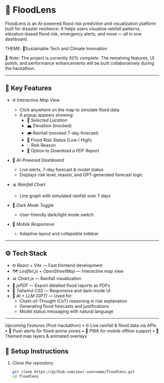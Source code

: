 # 🌊 FloodLens

FloodLens is an AI-powered flood risk prediction and visualization platform built for disaster resilience. It helps users visualize rainfall patterns, elevation-based flood risk, emergency alerts, and more — all in one dashboard.

THEME: 🌱Sustainable Tech and Climate Innovation

🚧 *Note:* The project is currently *50% complete*. The remaining features, UI polish, and performance enhancements will be built collaboratively during the hackathon.

---

## 📍 Key Features

- 🌐 *Interactive Map View*
  - Click anywhere on the map to simulate flood data.
  - A popup appears showing:
    - 📌 *Selected Location*
    - 🏔 Elevation (mocked)
    - 🌧 Rainfall (mocked 7-day forecast)
    - 🚨 Flood Risk Status (Low / High)
    - 💡 Risk Reason
    - 📄 Option to *Download a PDF Report*

- 🧠 *AI-Powered Dashboard*
  - Live alerts, 7-day forecast & model status
  - Displays risk level, reason, and GPT-generated forecast logic

- 📊 *Rainfall Chart*
  - Line graph with simulated rainfall over 7 days

- 🌙 *Dark Mode Toggle*
  - User-friendly dark/light mode switch

- 📱 *Mobile Responsive*
  - Adaptive layout and collapsible sidebar

---

## ⚙ Tech Stack

- 🌐 *React + Vite* — Fast frontend development
- 🗺 *Leaflet.js + OpenStreetMap* — Interactive map view
- 📊 *Chart.js* — Rainfall visualization
- 📄 *jsPDF* — Export detailed flood reports as PDFs
- 🎨 *Tailwind CSS* — Responsive and dark-mode UI
- 🧠 *AI + LLM (GPT)* — Used for:
  - Chain-of-Thought (CoT) reasoning in risk explanation
  - Generating flood forecasts and justifications
  - Model status messaging with natural language

---

*Upcoming Features* (Post-hackathon)
	•	🌐 Live rainfall & flood data via APIs
	•	🔔 Push alerts for flood-prone zones
	•	📱 PWA for mobile offline support
	•	🌈 Themed map layers & animated overlays


## 🚀 Setup Instructions

1. *Clone the repository*
   ```bash
   git clone https://github.com/your-username/floodlens.git
   cd floodlens
